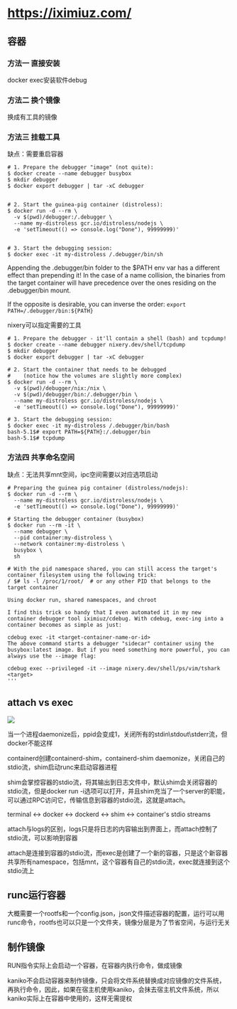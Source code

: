 # https://iximiuz.com/

## 容器

### 方法一 直接安装

docker exec安装软件debug

### 方法二 换个镜像

换成有工具的镜像

### 方法三 挂载工具

缺点：需要重启容器

```shell
# 1. Prepare the debugger "image" (not quite):
$ docker create --name debugger busybox
$ mkdir debugger
$ docker export debugger | tar -xC debugger


# 2. Start the guinea-pig container (distroless):
$ docker run -d --rm \
  -v $(pwd)/debugger:/.debugger \
  --name my-distroless gcr.io/distroless/nodejs \
  -e 'setTimeout(() => console.log("Done"), 99999999)'


# 3. Start the debugging session:
$ docker exec -it my-distroless /.debugger/bin/sh
```

Appending the .debugger/bin folder to the $PATH env var has a different effect than prepending it! In the case of a name collision, the binaries from the target container will have precedence over the ones residing on the .debugger/bin mount.

If the opposite is desirable, you can inverse the order: `export PATH=/.debugger/bin:${PATH}`

nixery可以指定需要的工具

```shell
# 1. Prepare the debugger - it'll contain a shell (bash) and tcpdump!
$ docker create --name debugger nixery.dev/shell/tcpdump
$ mkdir debugger
$ docker export debugger | tar -xC debugger

# 2. Start the container that needs to be debugged
#    (notice how the volumes are slightly more complex)
$ docker run -d --rm \
  -v $(pwd)/debugger/nix:/nix \
  -v $(pwd)/debugger/bin:/.debugger/bin \
  --name my-distroless gcr.io/distroless/nodejs \
  -e 'setTimeout(() => console.log("Done"), 99999999)'

# 3. Start the debugging session:
$ docker exec -it my-distroless /.debugger/bin/bash
bash-5.1$# export PATH=${PATH}:/.debugger/bin
bash-5.1$# tcpdump
```

### 方法四 共享命名空间

缺点：无法共享mnt空间，ipc空间需要以对应选项启动

```shell
# Preparing the guinea pig container (distroless/nodejs):
$ docker run -d --rm \
  --name my-distroless gcr.io/distroless/nodejs \
  -e 'setTimeout(() => console.log("Done"), 99999999)'

# Starting the debugger container (busybox)
$ docker run --rm -it \
  --name debugger \
  --pid container:my-distroless \
  --network container:my-distroless \
  busybox \
  sh

# With the pid namespace shared, you can still access the target's container filesystem using the following trick:
/ $# ls -l /proc/1/root/  # or any other PID that belongs to the target container

```
```
Using docker run, shared namespaces, and chroot

I find this trick so handy that I even automated it in my new container debugger tool iximiuz/cdebug. With cdebug, exec-ing into a container becomes as simple as just:

cdebug exec -it <target-container-name-or-id>
The above command starts a debugger "sidecar" container using the busybox:latest image. But if you need something more powerful, you can always use the --image flag:

cdebug exec --privileged -it --image nixery.dev/shell/ps/vim/tshark <target>
'''

```

## attach vs exec 

![](../../../../reference/pic/docker-containerd-runc-2000-opt.png)

当一个进程daemonize后，ppid会变成1，关闭所有的stdin\stdout\stderr流，但docker不能这样

containerd创建containerd-shim，containerd-shim daemonize，关闭自己的stdio流，shim启动runc来启动容器进程

shim会掌控容器的stdio流，将其输出到日志文件中，默认shim会关闭容器的stdio流，但是docker run -i选项可以打开，并且shim充当了一个server的职能，可以通过RPC访问它，传输信息到容器的stdio流，这就是attach。

terminal <-> docker <-> dockerd <-> shim <-> container's stdio streams

attach与logs的区别，logs只是将日志的内容输出到界面上，而attach控制了stdio流，可以影响到容器

attach是连接到容器的stdio流，而exec是创建了一个新的容器，只是这个新容器共享所有namespace，包括mnt，这个容器有自己的stdio流，exec就连接到这个stdio流上

## runc运行容器

大概需要一个rootfs和一个config.json，json文件描述容器的配置，运行可以用runc命令，rootfs也可以只是一个文件夹，镜像分层是为了节省空间，与运行无关

## 制作镜像

RUN指令实际上会启动一个容器，在容器内执行命令，做成镜像

kaniko不会启动容器来制作镜像，只会将文件系统替换成对应镜像的文件系统，再执行命令，因此，如果在宿主机使用kaniko，会抹去宿主机文件系统，所以kaniko实际上在容器中使用的，这样无需提权